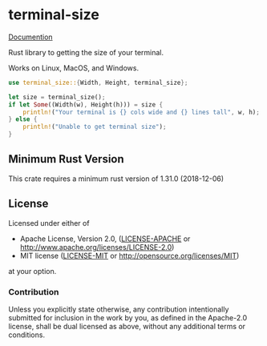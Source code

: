 terminal-size
=============


[Documention](https://docs.rs/crate/terminal_size)


Rust library to getting the size of your terminal.

Works on Linux, MacOS, and Windows.

```rust
use terminal_size::{Width, Height, terminal_size};

let size = terminal_size();
if let Some((Width(w), Height(h))) = size {
    println!("Your terminal is {} cols wide and {} lines tall", w, h);
} else {
    println!("Unable to get terminal size");
}
```

## Minimum Rust Version

This crate requires a minimum rust version of 1.31.0 (2018-12-06)

## License

Licensed under either of

 * Apache License, Version 2.0, ([LICENSE-APACHE](LICENSE-APACHE) or http://www.apache.org/licenses/LICENSE-2.0)
 * MIT license ([LICENSE-MIT](LICENSE-MIT) or http://opensource.org/licenses/MIT)

at your option.

### Contribution

Unless you explicitly state otherwise, any contribution intentionally
submitted for inclusion in the work by you, as defined in the Apache-2.0
license, shall be dual licensed as above, without any additional terms or
conditions.

